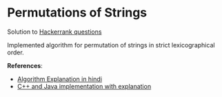 # Permutations of Strings

Solution to [Hackerrank questions](https://www.hackerrank.com/challenges/permutations-of-strings/problem)

Implemented algorithm for permutation of strings in strict lexicographical order.

**References**:

- [Algorithm Explanation in hindi](https://www.youtube.com/watch?v=9QUFYuHdrlU)
- [C++ and Java implementation with explanation](https://www.techiedelight.com/find-lexicographically-next-permutations-string-sorted-ascending-order/)
